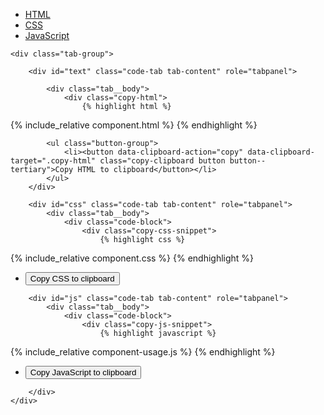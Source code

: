 <div class="tabs">
	<div class="code-tab-control tab-control">
		<ul class="code-tab-list tab-list" role="tablist">
			<li class="code-tab-item tab-item">
				<a href="#text" id="js-text-link" role="tab" aria-controls="text">HTML</a>
			</li>
			<li class="code-tab-item tab-item">
				<a href="#css" id="js-css-link" role="tab" aria-controls="css">CSS</a>
			</li>
			<li class="code-tab-item tab-item">
				<a href="#js" id="js-js-link" role="tab" aria-controls="js">JavaScript</a>
			</li>
		</ul>
	</div><!-- //.tab-control -->

	<div class="tab-group">

		<div id="text" class="code-tab tab-content" role="tabpanel">

			<div class="tab__body">
				<div class="copy-html">
					{% highlight html %}
{% include_relative component.html %}
					{% endhighlight %}
				</div>
			</div>

			<ul class="button-group">
				<li><button data-clipboard-action="copy" data-clipboard-target=".copy-html" class="copy-clipboard button button--tertiary">Copy HTML to clipboard</button></li>
			</ul>
		</div>

		<div id="css" class="code-tab tab-content" role="tabpanel">
			<div class="tab__body">
				<div class="code-block">
					<div class="copy-css-snippet">
						{% highlight css %}
{% include_relative component.css %}
						{% endhighlight %}
					</div>
				</div><!--/.code-block-->
			</div><!--/.tab__body-->
			<ul class="button-group">
				<li><button data-clipboard-action="copy" data-clipboard-target=".copy-css-snippet" class="copy-clipboard button button--tertiary">Copy CSS to clipboard</button></li>
			</ul>
		</div><!--/.code-tab-->

		<div id="js" class="code-tab tab-content" role="tabpanel">
			<div class="tab__body">
				<div class="code-block">
					<div class="copy-js-snippet">
						{% highlight javascript %}
{% include_relative component-usage.js %}
						{% endhighlight %}
					</div><!--/.copy-js-snippet-->
				</div><!--/.code-block-->
			</div><!--/.tab__body-->
			<ul class="button-group">
				<li><button data-clipboard-action="copy" data-clipboard-target=".copy-js-snippet" class="copy-clipboard button button--tertiary">Copy JavaScript to clipboard</button></li>
			</ul>

		</div>
	</div>
</div>
